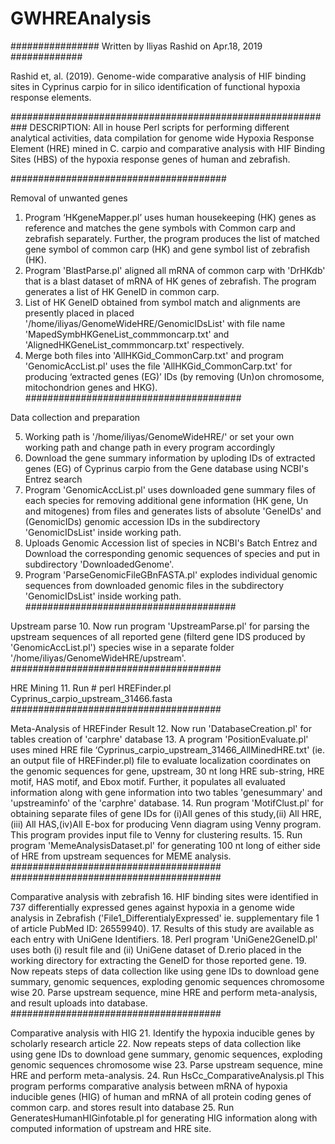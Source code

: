 # GWHREAnalysis

################ Written by Iliyas Rashid on Apr.18, 2019 #############

Rashid et, al. (2019). Genome-wide comparative analysis of HIF binding sites in Cyprinus carpio for in silico identification of functional hypoxia response elements. 

########################################################### 
DESCRIPTION:
 All in house Perl scripts for performing different analytical activities, data compilation for genome wide Hypoxia Response Element (HRE) mined in C. carpio and comparative analysis with HIF Binding Sites (HBS) of the hypoxia response genes of human and zebrafish.

####################################### 

Removal of unwanted genes
1.	Program ‘HKgeneMapper.pl’ uses human housekeeping (HK) genes as reference and matches the gene symbols with Common carp and zebrafish separately. Further, the program produces the list of matched gene symbol of common carp (HK) and gene symbol list of zebrafish (HK).
2.	Program 'BlastParse.pl' aligned all mRNA of common carp with 'DrHKdb' that is a blast dataset of mRNA of HK genes of zebrafish. The program generates a list of HK GeneID in common carp.
3.	List of HK GeneID obtained from symbol match and alignments are presently placed in placed '/home/iliyas/GenomeWideHRE/GenomicIDsList' with file name 'MapedSymbHKGeneList_commmoncarp.txt' and 'AlignedHKGeneList_commmoncarp.txt' respectively.
4.	Merge both files into 'AllHKGid_CommonCarp.txt' and program 'GenomicAccList.pl' uses the file 'AllHKGid_CommonCarp.txt' for producing ‘extracted genes (EG)’ IDs (by removing (Un)on chromosome, mitochondrion genes and HKG). 
#######################################

 Data collection and preparation

5.	Working path is '/home/iliyas/GenomeWideHRE/' or set your own working path and change path in every program accordingly
6.	Download the gene summary information by uploding IDs of extracted genes (EG) of Cyprinus carpio from the Gene database using NCBI's Entrez search
7.	Program 'GenomicAccList.pl' uses downloaded gene summary files of each species for removing additional gene information (HK gene, Un and mitogenes) from files and generates lists of absolute 'GeneIDs' and (GenomicIDs) genomic accession IDs in the subdirectory 'GenomicIDsList' inside working path.
8.	Uploads Genomic Accession list of species in NCBI's Batch Entrez and Download the corresponding genomic sequences of species and put in subdirectory 'DownloadedGenome'.
9.	Program 'ParseGenomicFileGBnFASTA.pl' explodes individual genomic sequences from downloaded genomic files in the subdirectory 'GenomicIDsList' inside working path. 
######################################
 
Upstream parse
10.	Now run program 'UpstreamParse.pl' for parsing the upstream sequences of all reported gene (filterd gene IDS produced by 'GenomicAccList.pl') species wise in a separate folder '/home/iliyas/GenomeWideHRE/upstream'.
 ###################################### 

HRE Mining
11.	Run # perl HREFinder.pl Cyprinus_carpio_upstream_31466.fasta
######################################


Meta-Analysis of HREFinder Result
12.	Now run 'DatabaseCreation.pl' for tables creation of 'carphre' database
13.	A program 'PositionEvaluate.pl' uses mined HRE file ‘Cyprinus_carpio_upstream_31466_AllMinedHRE.txt' (ie. an output file of HREFinder.pl) file to evaluate localization coordinates on the genomic sequences for gene, upstream, 30 nt long HRE sub-string, HRE motif, HAS motif, and Ebox motif. Further, it populates all evaluated information along with gene information into two tables 'genesummary' and 'upstreaminfo' of the 'carphre' database.
14.	Run program 'MotifClust.pl' for obtaining separate files of gene IDs for (i)All genes of this study,(ii) All HRE,(iii) All HAS,(iv)All E-box for producing Venn diagram using Venny program. This program provides input file to Venny for clustering results.
15.	Run program 'MemeAnalysisDataset.pl' for generating 100 nt long of either side of HRE from upstream sequences for MEME analysis. 
######################################
######################################

Comparative analysis with zebrafish
16.	HIF binding sites were identified in 737 differentially expressed genes against hypoxia in a genome wide analysis in Zebrafish ('File1_DifferentialyExpressed' ie. supplementary file 1 of article PubMed ID: 26559940).
17.	Results of this study are available as each entry with UniGene Identifiers.
18.	Perl program 'UniGene2GeneID.pl' uses both (i) result file and (ii) UniGene dataset of D.rerio placed in the working directory for extracting the GeneID for those reported gene.
19.	Now repeats steps of data collection like using gene IDs to download gene summary, genomic sequences, exploding genomic sequences chromosome wise
20.	Parse upstream sequence, mine HRE and perform meta-analysis, and result uploads into database. 
######################################

Comparative analysis with HIG
21.	Identify the hypoxia inducible genes by scholarly research article
22.	Now repeats steps of data collection like using gene IDs to download gene summary, genomic sequences, exploding genomic sequences chromosome wise
23.	Parse upstream sequence, mine HRE and perform meta-analysis.
24.	Run HsCc_ComparativeAnalysis.pl This program performs comparative analysis between mRNA of hypoxia inducible genes (HIG) of human and mRNA of all protein coding genes of common carp. and stores result into database
25.	Run GeneratesHumanHIGinfotable.pl for generating HIG information along with computed information of upstream and HRE site. 
